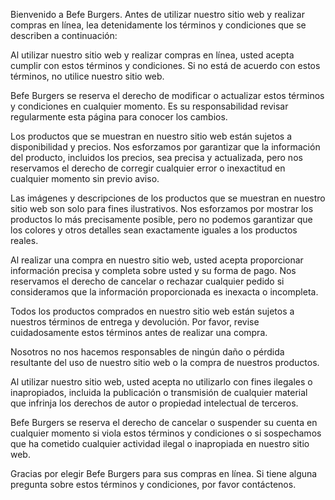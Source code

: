 Bienvenido a Befe Burgers. Antes de utilizar nuestro sitio web y realizar compras en línea, lea detenidamente los términos y condiciones que se describen a continuación:

Al utilizar nuestro sitio web y realizar compras en línea, usted acepta cumplir con estos términos y condiciones. Si no está de acuerdo con estos términos, no utilice nuestro sitio web.

Befe Burgers se reserva el derecho de modificar o actualizar estos términos y condiciones en cualquier momento. Es su responsabilidad revisar regularmente esta página para conocer los cambios.

Los productos que se muestran en nuestro sitio web están sujetos a disponibilidad y precios. Nos esforzamos por garantizar que la información del producto, incluidos los precios, sea precisa y actualizada, pero nos reservamos el derecho de corregir cualquier error o inexactitud en cualquier momento sin previo aviso.

Las imágenes y descripciones de los productos que se muestran en nuestro sitio web son solo para fines ilustrativos. Nos esforzamos por mostrar los productos lo más precisamente posible, pero no podemos garantizar que los colores y otros detalles sean exactamente iguales a los productos reales.

Al realizar una compra en nuestro sitio web, usted acepta proporcionar información precisa y completa sobre usted y su forma de pago. Nos reservamos el derecho de cancelar o rechazar cualquier pedido si consideramos que la información proporcionada es inexacta o incompleta.

Todos los productos comprados en nuestro sitio web están sujetos a nuestros términos de entrega y devolución. Por favor, revise cuidadosamente estos términos antes de realizar una compra.

Nosotros no nos hacemos responsables de ningún daño o pérdida resultante del uso de nuestro sitio web o la compra de nuestros productos.

Al utilizar nuestro sitio web, usted acepta no utilizarlo con fines ilegales o inapropiados, incluida la publicación o transmisión de cualquier material que infrinja los derechos de autor o propiedad intelectual de terceros.

Befe Burgers se reserva el derecho de cancelar o suspender su cuenta en cualquier momento si viola estos términos y condiciones o si sospechamos que ha cometido cualquier actividad ilegal o inapropiada en nuestro sitio web.

Gracias por elegir Befe Burgers para sus compras en línea. Si tiene alguna pregunta sobre estos términos y condiciones, por favor contáctenos.